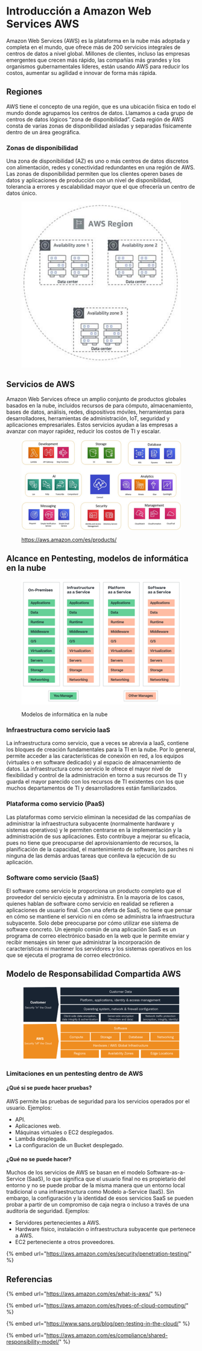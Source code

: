# Introducción a Amazon Web Services AWS

Amazon Web Services (AWS) es la plataforma en la nube más adoptada y completa en el mundo, que ofrece más de 200 servicios integrales de centros de datos a nivel global. Millones de clientes, incluso las empresas emergentes que crecen más rápido, las compañías más grandes y los organismos gubernamentales líderes, están usando AWS para reducir los costos, aumentar su agilidad e innovar de forma más rápida.

## Regiones

AWS tiene el concepto de una región, que es una ubicación física en todo el mundo donde agrupamos los centros de datos. Llamamos a cada grupo de centros de datos lógicos “zona de disponibilidad”. Cada región de AWS consta de varias zonas de disponibilidad aisladas y separadas físicamente dentro de un área geográfica.

### Zonas de disponibilidad

Una zona de disponibilidad (AZ) es uno o más centros de datos discretos con alimentación, redes y conectividad redundantes en una región de AWS. Las zonas de disponibilidad permiten que los clientes operen bases de datos y aplicaciones de producción con un nivel de disponibilidad, tolerancia a errores y escalabilidad mayor que el que ofrecería un centro de datos único.

<figure><img src="../.gitbook/assets/image (7) (1).png" alt=""><figcaption></figcaption></figure>

## Servicios de AWS

Amazon Web Services ofrece un amplio conjunto de productos globales basados en la nube, incluidos recursos de para cómputo, almacenamiento, bases de datos, análisis, redes, dispositivos móviles, herramientas para desarrolladores, herramientas de administración, IoT, seguridad y aplicaciones empresariales. Estos servicios ayudan a las empresas a avanzar con mayor rapidez, reducir los costos de TI y escalar.

<figure><img src="../.gitbook/assets/image (6) (1) (1).png" alt=""><figcaption><p><a href="https://aws.amazon.com/es/products/">https://aws.amazon.com/es/products/</a></p></figcaption></figure>

## Alcance en Pentesting, modelos de informática en la nube

<figure><img src="../.gitbook/assets/image (1) (1) (2).png" alt=""><figcaption><p>Modelos de informática en la nube</p></figcaption></figure>

### Infraestructura como servicio IaaS

La infraestructura como servicio, que a veces se abrevia a IaaS, contiene los bloques de creación fundamentales para la TI en la nube. Por lo general, permite acceder a las características de conexión en red, a los equipos (virtuales o en software dedicado) y al espacio de almacenamiento de datos. La infraestructura como servicio le ofrece el mayor nivel de flexibilidad y control de la administración en torno a sus recursos de TI y guarda el mayor parecido con los recursos de TI existentes con los que muchos departamentos de TI y desarrolladores están familiarizados.

### Plataforma como servicio (PaaS)

Las plataformas como servicio eliminan la necesidad de las compañías de administrar la infraestructura subyacente (normalmente hardware y sistemas operativos) y le permiten centrarse en la implementación y la administración de sus aplicaciones. Esto contribuye a mejorar su eficacia, pues no tiene que preocuparse del aprovisionamiento de recursos, la planificación de la capacidad, el mantenimiento de software, los parches ni ninguna de las demás arduas tareas que conlleva la ejecución de su aplicación.

### Software como servicio (SaaS)

El software como servicio le proporciona un producto completo que el proveedor del servicio ejecuta y administra. En la mayoría de los casos, quienes hablan de software como servicio en realidad se refieren a aplicaciones de usuario final. Con una oferta de SaaS, no tiene que pensar en cómo se mantiene el servicio ni en cómo se administra la infraestructura subyacente. Solo debe preocuparse por cómo utilizar ese sistema de software concreto. Un ejemplo común de una aplicación SaaS es un programa de correo electrónico basado en la web que le permite enviar y recibir mensajes sin tener que administrar la incorporación de características ni mantener los servidores y los sistemas operativos en los que se ejecuta el programa de correo electrónico.

## Modelo de Responsabilidad Compartida AWS

<figure><img src="../.gitbook/assets/image (9) (1).png" alt=""><figcaption></figcaption></figure>

### Limitaciones en un pentesting dentro de AWS

#### ¿Qué si se puede hacer pruebas?

AWS permite las pruebas de seguridad para los servicios operados por el usuario. Ejemplos:

* API.&#x20;
* Aplicaciones web.&#x20;
* Máquinas virtuales o EC2 desplegados.&#x20;
* Lambda desplegada.&#x20;
* La configuración de un Bucket desplegado.

#### ¿Qué no se puede hacer?

Muchos de los servicios de AWS se basan en el modelo Software-as-a-Service (SaaS), lo que significa que el usuario final no es propietario del entorno y no se puede probar de la misma manera que un entorno local tradicional o una infraestructura como Modelo a-Service (IaaS). Sin embargo, la configuración y la identidad de esos servicios SaaS se pueden probar a partir de un compromiso de caja negra o incluso a través de una auditoría de seguridad. Ejemplos:&#x20;

* Servidores pertenecientes a AWS.&#x20;
* Hardware físico, instalación o infraestructura subyacente que pertenece a AWS.&#x20;
* EC2 perteneciente a otros proveedores.

{% embed url="https://aws.amazon.com/es/security/penetration-testing/" %}



## Referencias

{% embed url="https://aws.amazon.com/es/what-is-aws/" %}

{% embed url="https://aws.amazon.com/es/types-of-cloud-computing/" %}

{% embed url="https://www.sans.org/blog/pen-testing-in-the-cloud/" %}

{% embed url="https://aws.amazon.com/es/compliance/shared-responsibility-model/" %}

